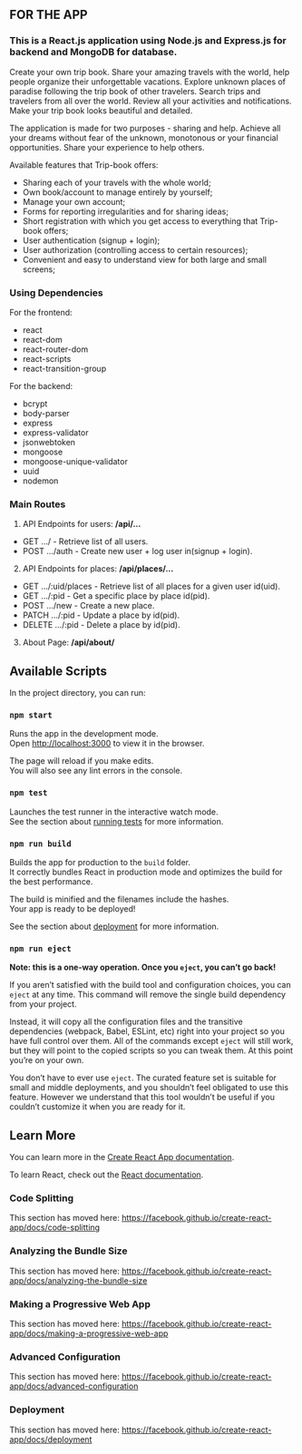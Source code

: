 ## FOR THE APP
### This is a React.js application using Node.js and Express.js for backend and MongoDB for database.
Create your own trip book. Share your amazing travels with the world,
help people organize their unforgettable vacations. Explore unknown places of paradise
following the trip book of other travelers. Search trips and travelers from all over the world.
Review all your activities and notifications. Make your trip book looks beautiful and detailed.

The application is made for two purposes - sharing and help.
Achieve all your dreams without fear of the unknown, monotonous or your financial opportunities. Share your experience to help others.

Available features that Trip-book offers:
- Sharing each of your travels with the whole world;
- Own book/account to manage entirely by yourself;
- Manage your own account;
- Forms for reporting irregularities and for sharing ideas;
- Short registration with which you get access to everything that Trip-book offers;
- User authentication (signup + login);
- User authorization (controlling access to certain resources);
- Convenient and easy to understand view for both large and small screens;

### Using Dependencies
For the frontend:
- react
- react-dom
- react-router-dom
- react-scripts
- react-transition-group

For the backend:
- bcrypt
- body-parser
- express
- express-validator
- jsonwebtoken
- mongoose
- mongoose-unique-validator
- uuid
- nodemon

### Main Routes
1. API Endpoints for users:
**/api/...**
- GET .../ - Retrieve list of all users.
- POST .../auth - Create new user + log user in(signup + login).
2. API Endpoints for places:
**/api/places/...**
- GET .../:uid/places - Retrieve list of all places for a given user id(uid).
- GET .../:pid - Get a specific place by place id(pid).
- POST .../new - Create a new place.
- PATCH .../:pid - Update a place by id(pid).
- DELETE .../:pid - Delete a place by id(pid).
3. About Page:
**/api/about/**

## Available Scripts

In the project directory, you can run:

### `npm start`

Runs the app in the development mode.<br />
Open [http://localhost:3000](http://localhost:3000) to view it in the browser.

The page will reload if you make edits.<br />
You will also see any lint errors in the console.

### `npm test`

Launches the test runner in the interactive watch mode.<br />
See the section about [running tests](https://facebook.github.io/create-react-app/docs/running-tests) for more information.

### `npm run build`

Builds the app for production to the `build` folder.<br />
It correctly bundles React in production mode and optimizes the build for the best performance.

The build is minified and the filenames include the hashes.<br />
Your app is ready to be deployed!

See the section about [deployment](https://facebook.github.io/create-react-app/docs/deployment) for more information.

### `npm run eject`

**Note: this is a one-way operation. Once you `eject`, you can’t go back!**

If you aren’t satisfied with the build tool and configuration choices, you can `eject` at any time. This command will remove the single build dependency from your project.

Instead, it will copy all the configuration files and the transitive dependencies (webpack, Babel, ESLint, etc) right into your project so you have full control over them. All of the commands except `eject` will still work, but they will point to the copied scripts so you can tweak them. At this point you’re on your own.

You don’t have to ever use `eject`. The curated feature set is suitable for small and middle deployments, and you shouldn’t feel obligated to use this feature. However we understand that this tool wouldn’t be useful if you couldn’t customize it when you are ready for it.

## Learn More

You can learn more in the [Create React App documentation](https://facebook.github.io/create-react-app/docs/getting-started).

To learn React, check out the [React documentation](https://reactjs.org/).

### Code Splitting

This section has moved here: https://facebook.github.io/create-react-app/docs/code-splitting

### Analyzing the Bundle Size

This section has moved here: https://facebook.github.io/create-react-app/docs/analyzing-the-bundle-size

### Making a Progressive Web App

This section has moved here: https://facebook.github.io/create-react-app/docs/making-a-progressive-web-app

### Advanced Configuration

This section has moved here: https://facebook.github.io/create-react-app/docs/advanced-configuration

### Deployment

This section has moved here: https://facebook.github.io/create-react-app/docs/deployment
